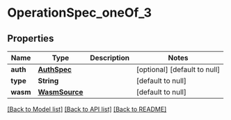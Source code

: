 # OperationSpec_oneOf_3

## Properties

| Name     | Type                            | Description | Notes                        |
| -------- | ------------------------------- | ----------- | ---------------------------- |
| **auth** | [**AuthSpec**](AuthSpec.md)     |             | [optional] [default to null] |
| **type** | **String**                      |             | [default to null]            |
| **wasm** | [**WasmSource**](WasmSource.md) |             | [default to null]            |

[[Back to Model list]](../README.md#documentation-for-models) [[Back to API list]](../README.md#documentation-for-api-endpoints) [[Back to README]](../README.md)
